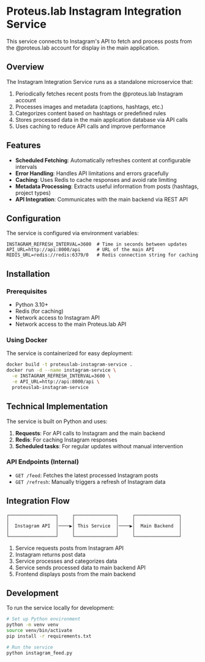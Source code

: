 
# Proteus.lab Instagram Integration Service

This service connects to Instagram's API to fetch and process posts from the @proteus.lab account for display in the main application.

## Overview

The Instagram Integration Service runs as a standalone microservice that:

1. Periodically fetches recent posts from the @proteus.lab Instagram account
2. Processes images and metadata (captions, hashtags, etc.)
3. Categorizes content based on hashtags or predefined rules
4. Stores processed data in the main application database via API calls
5. Uses caching to reduce API calls and improve performance

## Features

- **Scheduled Fetching**: Automatically refreshes content at configurable intervals
- **Error Handling**: Handles API limitations and errors gracefully
- **Caching**: Uses Redis to cache responses and avoid rate limiting
- **Metadata Processing**: Extracts useful information from posts (hashtags, project types)
- **API Integration**: Communicates with the main backend via REST API

## Configuration

The service is configured via environment variables:

```
INSTAGRAM_REFRESH_INTERVAL=3600  # Time in seconds between updates
API_URL=http://api:8000/api      # URL of the main API
REDIS_URL=redis://redis:6379/0   # Redis connection string for caching
```

## Installation

### Prerequisites
- Python 3.10+
- Redis (for caching)
- Network access to Instagram API
- Network access to the main Proteus.lab API

### Using Docker

The service is containerized for easy deployment:

```bash
docker build -t proteuslab-instagram-service .
docker run -d --name instagram-service \
  -e INSTAGRAM_REFRESH_INTERVAL=3600 \
  -e API_URL=http://api:8000/api \
  proteuslab-instagram-service
```

## Technical Implementation

The service is built on Python and uses:

1. **Requests**: For API calls to Instagram and the main backend
2. **Redis**: For caching Instagram responses
3. **Scheduled tasks**: For regular updates without manual intervention

### API Endpoints (Internal)

- `GET /feed`: Fetches the latest processed Instagram posts
- `GET /refresh`: Manually triggers a refresh of Instagram data

## Integration Flow

```
┌─────────────────┐     ┌───────────────┐     ┌────────────────┐
│                 │     │               │     │                │
│  Instagram API  │────▶│ This Service  │────▶│  Main Backend  │
│                 │     │               │     │                │
└─────────────────┘     └───────────────┘     └────────────────┘
```

1. Service requests posts from Instagram API
2. Instagram returns post data
3. Service processes and categorizes data
4. Service sends processed data to main backend API
5. Frontend displays posts from the main backend

## Development

To run the service locally for development:

```bash
# Set up Python environment
python -m venv venv
source venv/bin/activate
pip install -r requirements.txt

# Run the service
python instagram_feed.py
```
